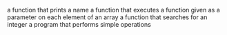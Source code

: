 a function that prints a name
a function that executes a function given as a parameter on each element of an array
a function that searches for an integer
a program that performs simple operations

